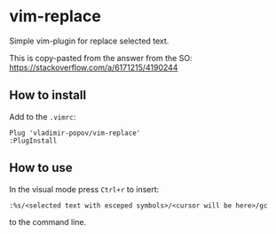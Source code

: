 # vim-replace
Simple vim-plugin for replace selected text.

This is copy-pasted from the answer from the SO: https://stackoverflow.com/a/6171215/4190244

## How to install
Add to the `.vimrc`:
```
Plug 'vladimir-popov/vim-replace'
:PlugInstall
```

## How to use
In the visual mode press `Ctrl+r` to insert:
```
:%s/<selected text with esceped symbols>/<cursor will be here>/gc
```
to the command line.
